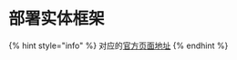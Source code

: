 # 部署实体框架

{% hint style="info" %}
对应的[官方页面地址](https://contributing.bitwarden.com/server/ef/deploying/)
{% endhint %}
